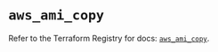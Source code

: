 # `aws_ami_copy`

Refer to the Terraform Registry for docs: [`aws_ami_copy`](https://registry.terraform.io/providers/hashicorp/aws/5.32.0/docs/resources/ami_copy).

